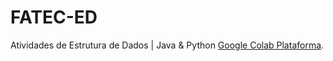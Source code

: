 # FATEC-ED
Atividades de Estrutura de Dados | Java &amp; Python [Google Colab Plataforma](https://colab.research.google.com/notebooks/intro.ipynb).
